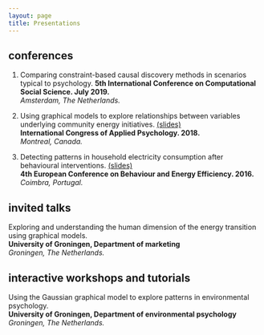 ```yaml
---
layout: page
title: Presentations
---
```


## conferences
1.  Comparing constraint-based causal discovery methods in scenarios typical to psychology.
**5th International Conference on Computational Social Science. July 2019.**<br>*Amsterdam, The Netherlands.*

2.  Using graphical models to explore relationships between variables underlying community energy initiatives. <a href="{{ site.github.repo }}/docs/presentations/nitinICAPFinal.pdf" target="_blank">(slides)</a><br>
**International Congress of Applied Psychology. 2018.**<br>*Montreal, Canada.*

3.  Detecting patterns in household electricity consumption after behavioural interventions. <a href="{{ site.github.repo }}/docs/presentations/nitinBEHAVE.html" target="_blank">(slides)</a><br>
**4th European Conference on Behaviour and Energy Efficiency. 2016.**<br>*Coimbra, Portugal.*


## invited talks
Exploring and understanding the human dimension of the energy transition using graphical models.<br>
**University of Groningen, Department of marketing**<br>*Groningen, The Netherlands.*

## interactive workshops and tutorials
Using the Gaussian graphical model to explore patterns in environmental psychology.<br>
**University of Groningen, Department of environmental psychology**<br>*Groningen, The Netherlands.*
